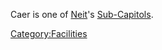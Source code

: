 Caer is one of [Neit](Neit.md "wikilink")'s
[Sub-Capitols](Sub-Capitol.md "wikilink").

[Category:Facilities](Category:Facilities.md "wikilink")
